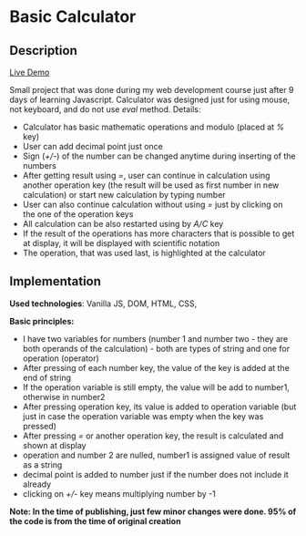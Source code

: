 # Basic Calculator

## Description

[Live Demo](https://alice-rez.github.io/Basic-calculator/)

Small project that was done during my web development course just after 9 days of learning Javascript. Calculator was designed just for using mouse, not keyboard, and do not use _eval_ method. Details:

- Calculator has basic mathematic operations and modulo (placed at _%_ key)
- User can add decimal point just once
- Sign (_+/-_) of the number can be changed anytime during inserting of the numbers
- After getting result using _=_, user can continue in calculation using another operation key (the result will be used as first number in new calculation) or start new calculation by typing number
- User can also continue calculation without using _=_ just by clicking on the one of the operation keys
- All calculation can be also restarted using by _A/C_ key
- If the result of the operations has more characters that is possible to get at display, it will be displayed with scientific notation
- The operation, that was used last, is highlighted at the calculator

## Implementation

**Used technologies**: Vanilla JS, DOM, HTML, CSS,

**Basic principles:**

- I have two variables for numbers (number 1 and number two - they are both operands of the calculation) - both are types of string and one for operation (operator)
- After pressing of each number key, the value of the key is added at the end of string
- If the operation variable is still empty, the value will be add to number1, otherwise in number2
- After pressing operation key, its value is added to operation variable (but just in case the operation variable was empty when the key was pressed)
- After pressing _=_ or another operation key, the result is calculated and shown at display
- operation and number 2 are nulled, number1 is assigned value of result as a string
- decimal point is added to number just if the number does not include it already
- clicking on _+/-_ key means multiplying number by -1

**Note: In the time of publishing, just few minor changes were done. 95% of the code is from the time of original creation**
